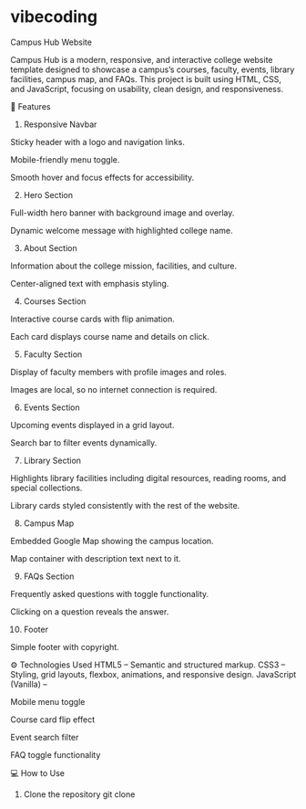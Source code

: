 # vibecoding
Campus Hub Website

Campus Hub is a modern, responsive, and interactive college website template designed to showcase a campus’s courses, faculty, events, library facilities, campus map, and FAQs. This project is built using HTML, CSS, and JavaScript, focusing on usability, clean design, and responsiveness.

📂 Features
1. Responsive Navbar

Sticky header with a logo and navigation links.

Mobile-friendly menu toggle.

Smooth hover and focus effects for accessibility.

2. Hero Section

Full-width hero banner with background image and overlay.

Dynamic welcome message with highlighted college name.

3. About Section

Information about the college mission, facilities, and culture.

Center-aligned text with emphasis styling.

4. Courses Section

Interactive course cards with flip animation.

Each card displays course name and details on click.

5. Faculty Section

Display of faculty members with profile images and roles.

Images are local, so no internet connection is required.

6. Events Section

Upcoming events displayed in a grid layout.

Search bar to filter events dynamically.

7. Library Section

Highlights library facilities including digital resources, reading rooms, and special collections.

Library cards styled consistently with the rest of the website.

8. Campus Map

Embedded Google Map showing the campus location.

Map container with description text next to it.

9. FAQs Section

Frequently asked questions with toggle functionality.

Clicking on a question reveals the answer.

10. Footer

Simple footer with copyright.

⚙️ Technologies Used
HTML5 – Semantic and structured markup.
CSS3 – Styling, grid layouts, flexbox, animations, and responsive design.
JavaScript (Vanilla) –



Mobile menu toggle

Course card flip effect

Event search filter

FAQ toggle functionality

💻 How to Use
1. Clone the repository
   git clone 
